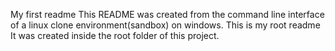 My first readme
This README was created from the command line interface of a linux clone environment(sandbox) on windows. 
This is my root readme
It was created inside the root folder of this project.

